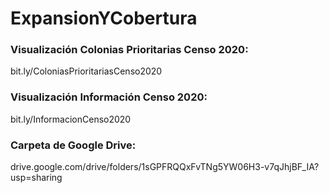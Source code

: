 # ExpansionYCobertura
### Visualización Colonias Prioritarias Censo 2020:
bit.ly/ColoniasPrioritariasCenso2020
### Visualización Información Censo 2020:
bit.ly/InformacionCenso2020
### Carpeta de Google Drive:
drive.google.com/drive/folders/1sGPFRQQxFvTNg5YW06H3-v7qJhjBF_IA?usp=sharing
